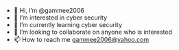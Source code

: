 - 👋 Hi, I’m @gammee2006
- 👀 I’m interested in cyber security
- 🌱 I’m currently learning cyber security 
- 💞️ I’m looking to collaborate on anyone who is interested 
- 📫 How to reach me gammee2006@yahoo.com

<!---
gammee2006/gammee2006 is a ✨ special ✨ repository because its `README.md` (this file) appears on your GitHub profile.
You can click the Preview link to take a look at your changes.
--->
